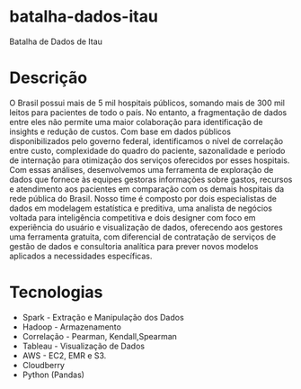# batalha-dados-itau
Batalha de Dados de Itau

# Descrição

O Brasil possui mais de 5 mil hospitais públicos, somando mais de 300 mil leitos para pacientes de todo o país. No entanto, a fragmentação de dados entre eles não permite uma maior colaboração para identificação de insights e redução de custos. Com base em dados públicos disponibilizados pelo governo federal, identificamos o nível de correlação entre custo, complexidade do quadro do paciente, sazonalidade e período de internação para otimização dos serviços oferecidos por esses hospitais. Com essas análises, desenvolvemos uma ferramenta de exploração de dados que fornece às equipes gestoras informações sobre gastos, recursos e atendimento aos pacientes em comparação com os demais hospitais da rede pública do Brasil. Nosso time é composto por dois especialistas de dados em modelagem estatística e preditiva, uma analista de negócios voltada para inteligência competitiva e dois designer com foco em experiência do usuário e visualização de dados, oferecendo aos gestores uma ferramenta gratuita, com diferencial de contratação de serviços de gestão de dados e consultoria analítica para prever novos modelos aplicados a necessidades específicas.

# Tecnologias
* Spark - Extração e Manipulação dos Dados
* Hadoop - Armazenamento
* Correlação - Pearman, Kendall,Spearman
* Tableau - Visualização de Dados
* AWS - EC2, EMR e S3.
* Cloudberry
* Python (Pandas)
